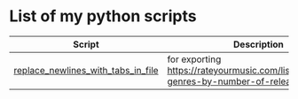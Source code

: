 # List of my python scripts
| Script  | Description |
|--------|-------------|
| [replace_newlines_with_tabs_in_file](https://github.com/sercep/Python-Scripts/tree/main/replace_newlines_with_tabs_in_file) | for exporting https://rateyourmusic.com/list/sercep/rym-genres-by-number-of-releases |
